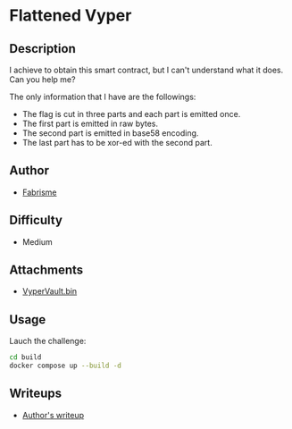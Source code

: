 # Flattened Vyper

## Description 

I achieve to obtain this smart contract, but I can't understand what it does. Can you help me?
  
The only information that I have are the followings:
- The flag is cut in three parts and each part is emitted once.
- The first part is emitted in raw bytes.
- The second part is emitted in base58 encoding.
- The last part has to be xor-ed with the second part.

## Author
- [Fabrisme](https://x.com/FabrismeGoeland) 

## Difficulty
- Medium

## Attachments

- [VyperVault.bin](attachments/VyperVault.bin)

## Usage

Lauch the challenge:
```sh
cd build 
docker compose up --build -d
```

## Writeups

- [Author's writeup](solve/README.md)
